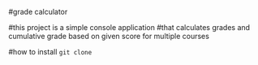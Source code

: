 #grade calculator

#this project is a simple console application
#that calculates grades and cumulative grade based on given score for multiple courses

#how to install 
```git clone```
